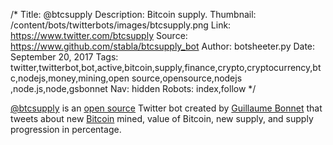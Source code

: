 /*
Title: @btcsupply 
Description: Bitcoin supply.
Thumbnail: /content/bots/twitterbots/images/btcsupply.png
Link: https://www.twitter.com/btcsupply 
Source: https://www.github.com/stabla/btcsupply_bot 
Author: botsheeter.py
Date: September 20, 2017
Tags: twitter,twitterbot,bot,active,bitcoin,supply,finance,crypto,cryptocurrency,btc,nodejs,money,mining,open source,opensource,nodejs ,node.js,node,gsbonnet
Nav: hidden
Robots: index,follow
*/

[@btcsupply](https://www.twitter.com/btcsupply) is an [open source](https://www.github.com/stabla/btcsupply_bot) Twitter bot created by [Guillaume Bonnet](https://twitter.com/gsbonnet) that tweets about new [Bitcoin](https://en.wikipedia.org/wiki/Bitcoin) mined, value of Bitcoin, new supply, and supply progression in percentage.
